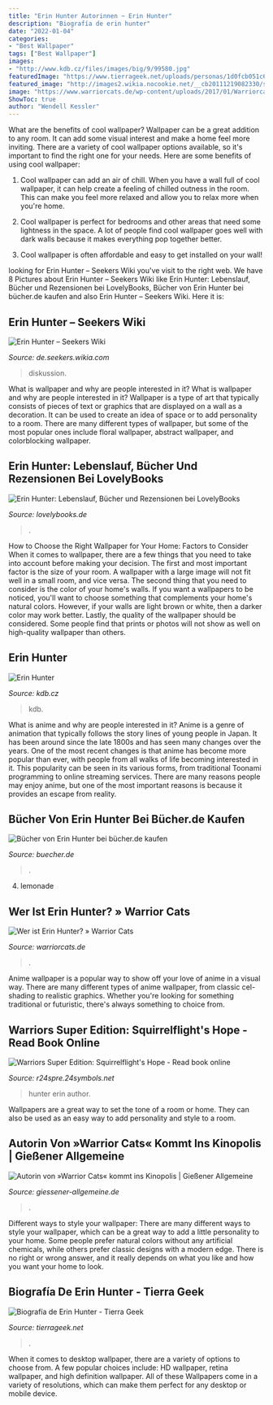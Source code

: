```yaml
---
title: "Erin Hunter Autorinnen ~ Erin Hunter"
description: "Biografía de erin hunter"
date: "2022-01-04"
categories:
- "Best Wallpaper"
tags: ["Best Wallpaper"]
images:
- "http://www.kdb.cz/files/images/big/9/99580.jpg"
featuredImage: "https://www.tierrageek.net/uploads/personas/1d0fcb051c651e1e2760cce048e093d4.jpg"
featured_image: "http://images2.wikia.nocookie.net/__cb20111219082330/seekers/de/images/6/6c/Erin_Hunter.jpg"
image: "https://www.warriorcats.de/wp-content/uploads/2017/01/Warriorcatsomat-Holmes-Morphing.jpg"
ShowToc: true
author: "Wendell Kessler"
---
```



What are the benefits of cool wallpaper?
Wallpaper can be a great addition to any room. It can add some visual interest and make a home feel more inviting. There are a variety of cool wallpaper options available, so it's important to find the right one for your needs. Here are some benefits of using cool wallpaper: 
1. Cool wallpaper can add an air of chill. When you have a wall full of cool wallpaper, it can help create a feeling of chilled outness in the room. This can make you feel more relaxed and allow you to relax more when you're home. 

2. Cool wallpaper is perfect for bedrooms and other areas that need some lightness in the space. A lot of people find cool wallpaper goes well with dark walls because it makes everything pop together better. 

3. Cool wallpaper is often affordable and easy to get installed on your wall!

	

		
looking for Erin Hunter – Seekers Wiki you've visit to the right web. We have 8 Pictures about Erin Hunter – Seekers Wiki like Erin Hunter: Lebenslauf, Bücher und Rezensionen bei LovelyBooks, Bücher von Erin Hunter bei bücher.de kaufen and also Erin Hunter – Seekers Wiki. Here it is:
		
    
## Erin Hunter – Seekers Wiki

<img loading=lazy src="http://images2.wikia.nocookie.net/__cb20111219082330/seekers/de/images/6/6c/Erin_Hunter.jpg" onerror="this.onerror=null;this.src='https://tse4.mm.bing.net/th?id=OIP.pHR-FXnYwWfC1VhVS2VzLAAAAA&amp;pid=15.1';" alt="Erin Hunter – Seekers Wiki">

_Source: de.seekers.wikia.com_

>diskussion. 

	

What is wallpaper and why are people interested in it?
What is wallpaper and why are people interested in it?
Wallpaper is a type of art that typically consists of pieces of text or graphics that are displayed on a wall as a decoration. It can be used to create an idea of space or to add personality to a room. There are many different types of wallpaper, but some of the most popular ones include floral wallpaper, abstract wallpaper, and colorblocking wallpaper.

    
## Erin Hunter: Lebenslauf, Bücher Und Rezensionen Bei LovelyBooks

<img loading=lazy src="https://images.lovelybooks.de/img/400x/author.allsize.lovelybooks.de/Erin-Hunter_4067865_1354877135946_xxl.jpg" onerror="this.onerror=null;this.src='https://tse3.mm.bing.net/th?id=OIP.8CUJYVCawFI2GLBWB5g7agAAAA&amp;pid=15.1';" alt="Erin Hunter: Lebenslauf, Bücher und Rezensionen bei LovelyBooks">

_Source: lovelybooks.de_

>. 

	

How to Choose the Right Wallpaper for Your Home: Factors to Consider
When it comes to wallpaper, there are a few things that you need to take into account before making your decision. The first and most important factor is the size of your room. A wallpaper with a large image will not fit well in a small room, and vice versa. 
The second thing that you need to consider is the color of your home's walls. If you want a wallpapers to be noticed, you'll want to choose something that complements your home's natural colors. However, if your walls are light brown or white, then a darker color may work better. 
Lastly, the quality of the wallpaper should be considered. Some people find that prints or photos will not show as well on high-quality wallpaper than others.

    
## Erin Hunter

<img loading=lazy src="http://www.kdb.cz/files/images/big/9/99580.jpg" onerror="this.onerror=null;this.src='https://tse1.mm.bing.net/th?id=OIP.7kqtJnfIH4Y4aF26-80RLgAAAA&amp;pid=15.1';" alt="Erin Hunter">

_Source: kdb.cz_

>kdb. 

	

What is anime and why are people interested in it?
Anime is a genre of animation that typically follows the story lines of young people in Japan. It has been around since the late 1800s and has seen many changes over the years. One of the most recent changes is that anime has become more popular than ever, with people from all walks of life becoming interested in it. This popularity can be seen in its various forms, from traditional Toonami programming to online streaming services. There are many reasons people may enjoy anime, but one of the most important reasons is because it provides an escape from reality.

    
## Bücher Von Erin Hunter Bei Bücher.de Kaufen

<img loading=lazy src="https://bilder.buecher.de/produkte/61/61447/61447543m.jpg" onerror="this.onerror=null;this.src='https://tse2.mm.bing.net/th?id=OIP.TG_DnBCOnvDdPrrF3W5e4wAAAA&amp;pid=15.1';" alt="Bücher von Erin Hunter bei bücher.de kaufen">

_Source: buecher.de_

>. 

	

4. lemonade 

    
## Wer Ist Erin Hunter? » Warrior Cats

<img loading=lazy src="https://www.warriorcats.de/wp-content/uploads/2017/01/Warriorcatsomat-Holmes-Morphing.jpg" onerror="this.onerror=null;this.src='https://tse3.mm.bing.net/th?id=OIP.oJVAFEXga5lvaWT9ye_rrwHaLf&amp;pid=15.1';" alt="Wer ist Erin Hunter? » Warrior Cats">

_Source: warriorcats.de_

>. 

	

Anime wallpaper is a popular way to show off your love of anime in a visual way. There are many different types of anime wallpaper, from classic cel-shading to realistic graphics. Whether you're looking for something traditional or futuristic, there's always something to choice from.

    
## Warriors Super Edition: Squirrelflight&#039;s Hope - Read Book Online

<img loading=lazy src="https://globalbookclub.s3.amazonaws.com/images/authors/6457/erin-hunter/erin-hunter.jpeg" onerror="this.onerror=null;this.src='https://tse3.mm.bing.net/th?id=OIP.8A4yWTwvbyoVmExDur95bAAAAA&amp;pid=15.1';" alt="Warriors Super Edition: Squirrelflight&#039;s Hope - Read book online">

_Source: r24spre.24symbols.net_

>hunter erin author. 

	

Wallpapers are a great way to set the tone of a room or home. They can also be used as an easy way to add personality and style to a room.

    
## Autorin Von »Warrior Cats« Kommt Ins Kinopolis | Gießener Allgemeine

<img loading=lazy src="https://static1.giessener-allgemeine.de/storage/image/9/2/5/4/104529_artdetail_1nWeWe_ntYpHl.jpg" onerror="this.onerror=null;this.src='https://tse2.mm.bing.net/th?id=OIP.Q2tIWa3k0tNFYQUFgjJU5gHaEO&amp;pid=15.1';" alt="Autorin von »Warrior Cats« kommt ins Kinopolis | Gießener Allgemeine">

_Source: giessener-allgemeine.de_

>. 

	

Different ways to style your wallpaper:
There are many different ways to style your wallpaper, which can be a great way to add a little personality to your home. Some people prefer natural colors without any artificial chemicals, while others prefer classic designs with a modern edge. There is no right or wrong answer, and it really depends on what you like and how you want your home to look.

    
## Biografía De Erin Hunter - Tierra Geek

<img loading=lazy src="https://www.tierrageek.net/uploads/personas/1d0fcb051c651e1e2760cce048e093d4.jpg" onerror="this.onerror=null;this.src='https://tse1.mm.bing.net/th?id=OIP._FBAg6tB_GBzz08ewj0_EAAAAA&amp;pid=15.1';" alt="Biografía de Erin Hunter - Tierra Geek">

_Source: tierrageek.net_

>. 

	

When it comes to desktop wallpaper, there are a variety of options to choose from. A few popular choices include: HD wallpaper, retina wallpaper, and high definition wallpaper. All of these Wallpapers come in a variety of resolutions, which can make them perfect for any desktop or mobile device. 

